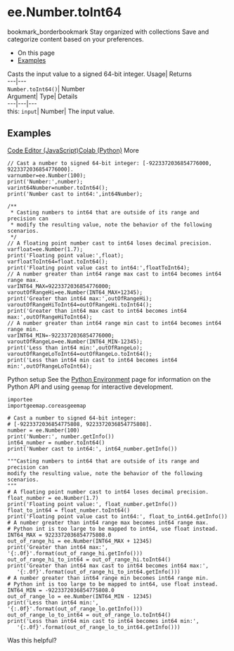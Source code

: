  
#  ee.Number.toInt64 
bookmark_borderbookmark Stay organized with collections  Save and categorize content based on your preferences.
  * On this page
  * [Examples](https://developers.google.com/earth-engine/apidocs/ee-number-toint64#examples)


Casts the input value to a signed 64-bit integer. 
Usage| Returns  
---|---  
`Number.toInt64()`| Number  
Argument| Type| Details  
---|---|---  
this: `input`| Number| The input value.  
## Examples
[Code Editor (JavaScript)](https://developers.google.com/earth-engine/apidocs/ee-number-toint64#code-editor-javascript-sample)[Colab (Python)](https://developers.google.com/earth-engine/apidocs/ee-number-toint64#colab-python-sample) More
```
// Cast a number to signed 64-bit integer: [-9223372036854776000, 9223372036854776000].
varnumber=ee.Number(100);
print('Number:',number);
varint64Number=number.toInt64();
print('Number cast to int64:',int64Number);

/**
 * Casting numbers to int64 that are outside of its range and precision can
 * modify the resulting value, note the behavior of the following scenarios.
 */
// A floating point number cast to int64 loses decimal precision.
varfloat=ee.Number(1.7);
print('Floating point value:',float);
varfloatToInt64=float.toInt64();
print('Floating point value cast to int64:',floatToInt64);
// A number greater than int64 range max cast to int64 becomes int64 range max.
varINT64_MAX=9223372036854776000;
varoutOfRangeHi=ee.Number(INT64_MAX+12345);
print('Greater than int64 max:',outOfRangeHi);
varoutOfRangeHiToInt64=outOfRangeHi.toInt64();
print('Greater than int64 max cast to int64 becomes int64 max:',outOfRangeHiToInt64);
// A number greater than int64 range min cast to int64 becomes int64 range min.
varINT64_MIN=-9223372036854776000;
varoutOfRangeLo=ee.Number(INT64_MIN-12345);
print('Less than int64 min:',outOfRangeLo);
varoutOfRangeLoToInt64=outOfRangeLo.toInt64();
print('Less than int64 min cast to int64 becomes int64 min:',outOfRangeLoToInt64);
```
Python setup
See the [ Python Environment](https://developers.google.com/earth-engine/guides/python_install) page for information on the Python API and using `geemap` for interactive development.
```
importee
importgeemap.coreasgeemap
```
```
# Cast a number to signed 64-bit integer:
# [-9223372036854775808, 9223372036854775808].
number = ee.Number(100)
print('Number:', number.getInfo())
int64_number = number.toInt64()
print('Number cast to int64:', int64_number.getInfo())

"""Casting numbers to int64 that are outside of its range and precision can
modify the resulting value, note the behavior of the following scenarios.
"""
# A floating point number cast to int64 loses decimal precision.
float_number = ee.Number(1.7)
print('Floating point value:', float_number.getInfo())
float_to_int64 = float_number.toInt64()
print('Floating point value cast to int64:', float_to_int64.getInfo())
# A number greater than int64 range max becomes int64 range max.
# Python int is too large to be mapped to int64, use float instead.
INT64_MAX = 9223372036854775808.0
out_of_range_hi = ee.Number(INT64_MAX + 12345)
print('Greater than int64 max:', '{:.0f}'.format(out_of_range_hi.getInfo()))
out_of_range_hi_to_int64 = out_of_range_hi.toInt64()
print('Greater than int64 max cast to int64 becomes int64 max:',
   '{:.0f}'.format(out_of_range_hi_to_int64.getInfo()))
# A number greater than int64 range min becomes int64 range min.
# Python int is too large to be mapped to int64, use float instead.
INT64_MIN = -9223372036854775808.0
out_of_range_lo = ee.Number(INT64_MIN - 12345)
print('Less than int64 min:', '{:.0f}'.format(out_of_range_lo.getInfo()))
out_of_range_lo_to_int64 = out_of_range_lo.toInt64()
print('Less than int64 min cast to int64 becomes int64 min:',
   '{:.0f}'.format(out_of_range_lo_to_int64.getInfo()))
```

Was this helpful?
